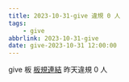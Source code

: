 ```yaml
---
title: 2023-10-31-give 違規 0 人
tags:
    - give
abbrlink: 2023-10-31-give
date: give-2023-10-31 12:00:00
---
```

give 板 [板規連結](https://www.ptt.cc/bbs/give/M.1612495900.A.C32.html)
昨天違規 0 人
